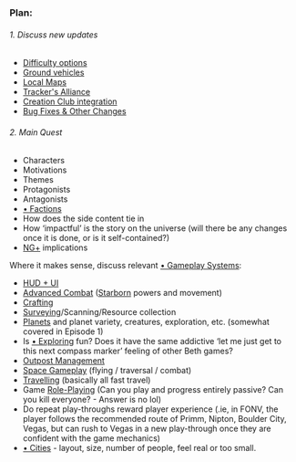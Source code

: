 
### Plan:

###### 1. Discuss new updates 
- [Difficulty options](Difficulty%20options.md)
- [Ground vehicles](Ground%20vehicles.md)
- [Local Maps](Local%20Maps.md)
- [Tracker's Alliance](Tracker's%20Alliance.md)
- [Creation Club integration](Creation%20Club%20integration.md)
- [Bug Fixes & Other Changes](Bug%20Fixes%20&%20Other%20Changes.md) 
###### 2. Main Quest
- Characters
- Motivations
- Themes
- Protagonists
- Antagonists
- [• Factions](•%20Factions.md)
- How does the side content tie in
- How ‘impactful’ is the story on the universe (will there be any changes once it is done, or is it self-contained?)
- [NG+](NG+.md) implications

Where it makes sense, discuss relevant [• Gameplay Systems](•%20Gameplay%20Systems.md):
- [HUD + UI](HUD%20+%20UI.md)
- [Advanced Combat](Advanced%20Combat.md) ([Starborn](Starborn.md) powers and movement)
- [Crafting](Crafting.md)
- [Surveying](Surveying.md)/Scanning/Resource collection
- [Planets](Planets.md) and planet variety, creatures, exploration, etc. (somewhat covered in Episode 1)
- Is [• Exploring](•%20Exploring.md) fun? Does it have the same addictive ‘let me just get to this next compass marker’ feeling of other Beth games?
- [Outpost Management](Outpost%20Management.md)
- [Space Gameplay](Space%20Gameplay.md) (flying / traversal / combat)
- [Travelling](Travelling.md) (basically all fast travel)
- Game [Role-Playing](Role-Playing.md) (Can you play and progress entirely passive? Can you kill everyone? - Answer is no lol)
- Do repeat play-throughs reward player experience (.ie, in FONV, the player follows the recommended route of Primm, Nipton, Boulder City, Vegas, but can rush to Vegas in a new play-through once they are confident with the game mechanics)
- [• Cities](•%20Cities.md) - layout, size, number of people, feel real or too small. 